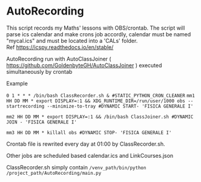 # AutoRecording

This script records my Maths' lessons with OBS/crontab.
The script will parse ics calendar and make crons job accordly, calendar must be named "mycal.ics" and must be located into a 'CALs' folder.  
Ref https://icspy.readthedocs.io/en/stable/


AutoRecording run  with AutoClassJoiner ( https://github.com/GoldenbyteGH/AutoClassJoiner ) executed simultaneously by crontab

Example

`0 1 * * * /bin/bash ClassRecorder.sh & #STATIC_PYTHON_CRON_CLEANER`
`mm1 HH DD MM * export DISPLAY=:1 && XDG_RUNTIME_DIR=/run/user/1000 obs --startrecording --minimize-to-tray #DYNAMIC START- 'FISICA GENERALE I'`

`mm2 HH DD MM * export DISPLAY=:1 && /bin/bash ClassJoiner.sh #DYNAMIC JOIN - 'FISICA GENERALE I'`

`mm3 HH DD MM * killall obs #DYNAMIC STOP- 'FISICA GENERALE I'`


Crontab file is rewrited every day at 01:00 by ClassRecorder.sh.

Other jobs are scheduled based calendar.ics and LinkCourses.json


ClassRecorder.sh simply contain
`
/venv_path/bin/python /project_path/AutoRecording/main.py
`
